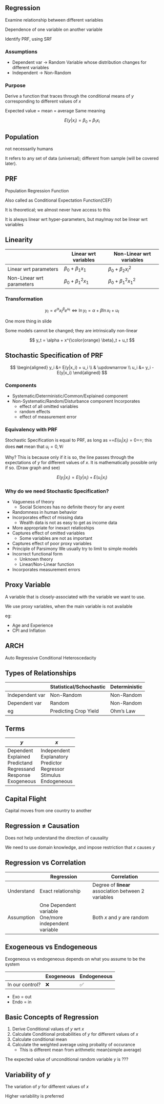 ## Regression

Examine relationship between different variables

Dependence of one variable on another variable

Identify PRF, using SRF

### Assumptions

- Dependent var $\to$ Random
  Variable whose distribution changes for different variables
- Independent $\to$ Non-Random

### Purpose

Derive a function that traces through the conditional means of $y$ corresponding to different values of $x$

Expected value = mean = average
Same meaning

$$
E(y|x_i)
= \beta_0 + \beta_1 x_i
$$

## Population

not necessarily humans

It refers to any set of data (universal); different from sample (will be covered later).

## PRF

Population Regression Function

Also called as Conditional Expectation Function(CEF)

It is theoretical; we almost never have access to this

It is always linear wrt hyper-parameters, but may/may not be linear wrt variables

## Linearity

|                           | Linear wrt variables        | Non-Linear wrt variables        |
| ------------------------- | --------------------------- | ------------------------------- |
| Linear wrt parameters     | $\beta_0 + \beta_1 x_1$     | $\beta_0 + \beta_2 {x_i}^2$     |
| Non-Linear wrt parameters | $\beta_0 + {\beta_1}^2 x_1$ | $\beta_0 + {\beta_1}^2 {x_1}^2$ |

### Transformation

$$
y_t = e^\alpha x^\beta_t e^{u_t} \iff \ln y_t = \alpha + \beta \ln x_t + u_t
$$

One more thing in slide

Some models cannot be changed;  they are intrinsically non-linear

$$
y_t = \alpha + x^{\color{orange} \beta}_t + u_t
$$

## Stochastic Specification of PRF

$$
\begin{aligned}
y_i &= E(y|x_i) + u_i \\
& \updownarrow \\
u_i &= y_i - E(y|x_i)
\end{aligned}
$$

### Components

- Systematic/Deterministic/Common/Explained component
- Non-Systematic/Random/Disturbance component
  Incorporates
    - effect of all omitted variables
    - random effects
    - effect of measurement error

### Equivalency with PRF

Stochastic Specification is equal to PRF, as long as ==$E(u_i|x_i) = 0$==; this does **not** mean that $u_i = 0 , \forall i$

Why? This is because only if it is so, the line passes through the expectations of $y$ for different values of $x$. It is mathematically possible only if so. (Draw graph and see)

$$
E(y_i | x_i) = E(y|x_i) + E(u_i|x_i)
$$

### Why do we need Stochastic Specification?

- Vagueness of theory
    - Social Sciences has no definite theory for any event
- Randomness in human behavior
- Incorporates effect of missing data
    - Wealth data is not as easy to get as income data
- More appropriate for inexact relatioships
- Captures effect of omitted variables
    - Some variables are not as important
- Captures effect of poor proxy variables
- Principle of Parsimony
  We usually try to limit to simple models
- Incorrect functional form
    - Unknown theory
    - Linear/Non-Linear function
- Incorporates measurement errors

## Proxy Variable

A variable that is closely-associated with the variable we want to use.

We use proxy variables, when the main variable is not available

eg:

- Age and Experience
- CPI and Inflation

## ARCH

Auto Regressive Conditional Heteroscedacity

## Types of Relationships

|                 | Statistical/Schochastic | Deterministic |
| --------------- | ----------------------- | ------------- |
| Independent var | Non-Random              | Non-Random    |
| Dependent var   | Random                  | Non-Random    |
| eg              | Predicting Crop Yield   | Ohm’s Law     |

## Terms

| $y$                                                          | $x$                                                          |
| ------------------------------------------------------------ | ------------------------------------------------------------ |
| Dependent<br />Explained<br />Predictand<br />Regressand<br />Response<br />Exogeneous | Independent<br />Explanatory<br />Predictor<br />Regressor<br />Stimulus<br />Endogeneous |

## Capital Flight

Capital moves from one country to another

## Regression $\ne$ Causation

Does not help understand the direction of causality

We need to use domain knowledge, and impose restriction that $x$ causes $y$

## Regression vs Correlation

|            | Regression                                                | Correlation                                          |
| ---------- | --------------------------------------------------------- | ---------------------------------------------------- |
| Understand | Exact relationship                                        | Degree of **linear** association between 2 variables |
| Assumption | One Dependent variable<br />One/more independent variable | Both $x$ and $y$ are random                          |

## Exogeneous vs Endogeneous

Exogeneous vs endogeneous depends on what you assume to be the system

|                 | Exogeneous | Endogeneous |
| --------------- | ---------- | ----------- |
| In our control? | ❌          | ✅           |

- Exo = out
- Endo = in

## Basic Concepts of Regression

1. Derive Conditional values of $y$ wrt $x$
2. Calculate Conditional probabilities of $y$ for different values of $x$
3. Calculate conditional mean
4. Calculate the weighted average using probality of occurance
     - This is different mean from arithmetic mean(simple average)

The expected value of unconditional random variable $y$ is ???

## Variability of $y$

The variation of $y$ for different values of $x$

Higher variability is preferred
